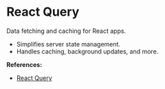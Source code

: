 # React Query

Data fetching and caching for React apps.

- Simplifies server state management.
- Handles caching, background updates, and more.

**References:**
- [React Query](https://tanstack.com/query/latest)
